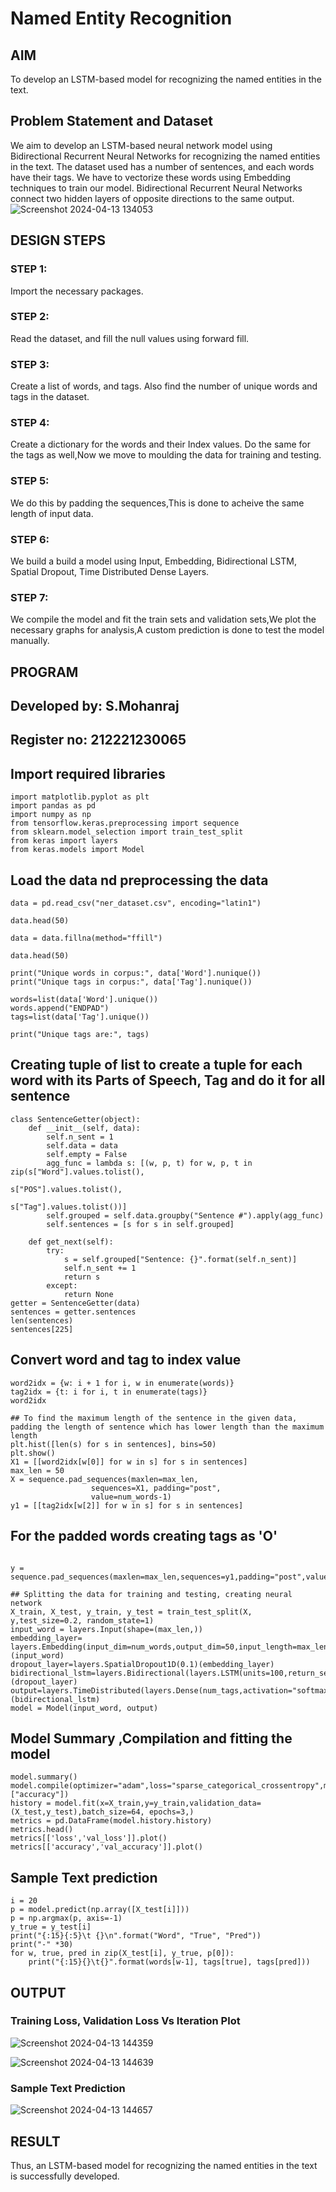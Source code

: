 # Named Entity Recognition

## AIM

To develop an LSTM-based model for recognizing the named entities in the text.

## Problem Statement and Dataset
We aim to develop an LSTM-based neural network model using Bidirectional Recurrent Neural Networks for recognizing the named entities in the text. The dataset used has a number of sentences, and each words have their tags. We have to vectorize these words using Embedding techniques to train our model. Bidirectional Recurrent Neural Networks connect two hidden layers of opposite directions to the same output.
![Screenshot 2024-04-13 134053](https://github.com/Mohanraj2004/named-entity-recognition/assets/132890483/5775e93a-952a-4994-9129-5ff1623f8135)

## DESIGN STEPS

### STEP 1:

Import the necessary packages.


### STEP 2:

Read the dataset, and fill the null values using forward fill.



### STEP 3:

Create a list of words, and tags. Also find the number of unique words and tags in the dataset.

### STEP 4:

Create a dictionary for the words and their Index values. Do the same for the tags as well,Now we move to moulding the data for training and testing.

### STEP 5:

We do this by padding the sequences,This is done to acheive the same length of input data.

### STEP 6:

We build a build a model using Input, Embedding, Bidirectional LSTM, Spatial Dropout, Time Distributed Dense Layers.

### STEP 7:

We compile the model and fit the train sets and validation sets,We plot the necessary graphs for analysis,A custom prediction is done to test the model manually.


## PROGRAM
## Developed by: S.Mohanraj
## Register no: 212221230065

## Import required libraries
~~~
import matplotlib.pyplot as plt
import pandas as pd
import numpy as np
from tensorflow.keras.preprocessing import sequence
from sklearn.model_selection import train_test_split
from keras import layers
from keras.models import Model
~~~

## Load the data nd preprocessing the data
~~~
data = pd.read_csv("ner_dataset.csv", encoding="latin1")

data.head(50)

data = data.fillna(method="ffill")

data.head(50)

print("Unique words in corpus:", data['Word'].nunique())
print("Unique tags in corpus:", data['Tag'].nunique())

words=list(data['Word'].unique())
words.append("ENDPAD")
tags=list(data['Tag'].unique())

print("Unique tags are:", tags)
~~~
## Creating tuple of list to create a tuple for each word with its Parts of Speech, Tag and do it for all sentence
~~~
class SentenceGetter(object):
    def __init__(self, data):
        self.n_sent = 1
        self.data = data
        self.empty = False
        agg_func = lambda s: [(w, p, t) for w, p, t in zip(s["Word"].values.tolist(),
                                                           s["POS"].values.tolist(),
                                                           s["Tag"].values.tolist())]
        self.grouped = self.data.groupby("Sentence #").apply(agg_func)
        self.sentences = [s for s in self.grouped]
    
    def get_next(self):
        try:
            s = self.grouped["Sentence: {}".format(self.n_sent)]
            self.n_sent += 1
            return s
        except:
            return None
getter = SentenceGetter(data)
sentences = getter.sentences
len(sentences)
sentences[225]
~~~

## Convert word and tag to index value
~~~
word2idx = {w: i + 1 for i, w in enumerate(words)}
tag2idx = {t: i for i, t in enumerate(tags)}
word2idx

## To find the maximum length of the sentence in the given data, padding the length of sentence which has lower length than the maximum length
plt.hist([len(s) for s in sentences], bins=50)
plt.show()
X1 = [[word2idx[w[0]] for w in s] for s in sentences]
max_len = 50
X = sequence.pad_sequences(maxlen=max_len,
                  sequences=X1, padding="post",
                  value=num_words-1)
y1 = [[tag2idx[w[2]] for w in s] for s in sentences]
~~~
## For the padded words creating tags as 'O'
~~~

y = sequence.pad_sequences(maxlen=max_len,sequences=y1,padding="post",value=tag2idx["O"])     

## Splitting the data for training and testing, creating neural network
X_train, X_test, y_train, y_test = train_test_split(X, y,test_size=0.2, random_state=1)
input_word = layers.Input(shape=(max_len,))
embedding_layer= layers.Embedding(input_dim=num_words,output_dim=50,input_length=max_len)(input_word)
dropout_layer=layers.SpatialDropout1D(0.1)(embedding_layer)
bidirectional_lstm=layers.Bidirectional(layers.LSTM(units=100,return_sequences=True,recurrent_dropout=0.1))(dropout_layer)
output=layers.TimeDistributed(layers.Dense(num_tags,activation="softmax"))(bidirectional_lstm)              
model = Model(input_word, output)
~~~

## Model Summary ,Compilation and fitting the model
~~~
model.summary()
model.compile(optimizer="adam",loss="sparse_categorical_crossentropy",metrics=["accuracy"])
history = model.fit(x=X_train,y=y_train,validation_data=(X_test,y_test),batch_size=64, epochs=3,)
metrics = pd.DataFrame(model.history.history)
metrics.head()
metrics[['loss','val_loss']].plot()
metrics[['accuracy','val_accuracy']].plot()
~~~

## Sample Text prediction
~~~
i = 20
p = model.predict(np.array([X_test[i]]))
p = np.argmax(p, axis=-1)
y_true = y_test[i]
print("{:15}{:5}\t {}\n".format("Word", "True", "Pred"))
print("-" *30)
for w, true, pred in zip(X_test[i], y_true, p[0]):
    print("{:15}{}\t{}".format(words[w-1], tags[true], tags[pred]))
~~~

## OUTPUT

### Training Loss, Validation Loss Vs Iteration Plot
![Screenshot 2024-04-13 144359](https://github.com/Mohanraj2004/named-entity-recognition/assets/132890483/2c36bf07-86f1-4e4c-8db6-744d7bc7e989)

![Screenshot 2024-04-13 144639](https://github.com/Mohanraj2004/named-entity-recognition/assets/132890483/99aabf19-32f8-4265-919c-585172ebd3fb)

### Sample Text Prediction
![Screenshot 2024-04-13 144657](https://github.com/Mohanraj2004/named-entity-recognition/assets/132890483/c31f916a-3525-45a3-a9a3-72ba47c23b36)

## RESULT

Thus, an LSTM-based model for recognizing the named entities in the text is successfully developed.


